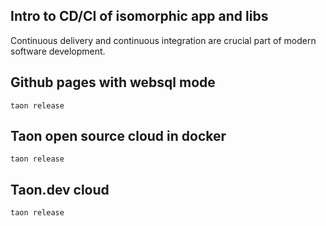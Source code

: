 ## Intro to CD/CI of isomorphic app and libs
Continuous delivery and continuous integration are crucial part of
modern software development.


## Github pages with websql mode
```
taon release
```

## Taon open source cloud in docker

```
taon release
```


## Taon.dev cloud

```
taon release
```
